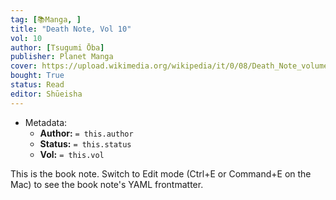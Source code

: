 ```yaml
---
tag: [📚Manga, ]
title: "Death Note, Vol 10"
vol: 10
author: [Tsugumi Ōba]
publisher: Planet Manga
cover: https://upload.wikimedia.org/wikipedia/it/0/08/Death_Note_volume_01.jpg
bought: True
status: Read
editor: Shūeisha
---
```



- Metadata:
	- **Author:** `= this.author`
	- **Status:** `= this.status`
	- **Vol:** `= this.vol`

This is the book note. Switch to Edit mode (Ctrl+E or Command+E on the Mac) to see the book note's YAML frontmatter.